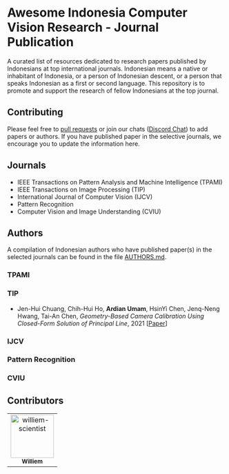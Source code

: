 # Awesome Indonesia Computer Vision Research - Journal Publication

A curated list of resources dedicated to research papers published by Indonesians at top international journals. Indonesian means a native or inhabitant of Indonesia, or a person of Indonesian descent, or a person that speaks Indonesian as a first or second language. This repository is to promote and support the research of fellow Indonesians at the top journal.

## Contributing
Please feel free to [pull requests](https://github.com/indonesia-vision-ai/awesome-indonesia-vision-research-journal/pulls) or join our chats ([Discord Chat](https://discord.gg/aTsC6AbVRw)) to add papers or authors. If you have published paper in the selective journals, we encourage you to update the information here. 

## Journals
- IEEE Transactions on Pattern Analysis and Machine Intelligence (TPAMI)
- IEEE Transactions on Image Processing (TIP)
- International Journal of Computer Vision (IJCV)
- Pattern Recognition
- Computer Vision and Image Understanding (CVIU)

## Authors

A compilation of Indonesian authors who have published paper(s) in the selected journals can be found in the file [AUTHORS.md](./AUTHORS.md).


### TPAMI


### TIP

* Jen-Hui Chuang, Chih-Hui Ho, **Ardian Umam**, HsinYi Chen, Jenq-Neng Hwang, Tai-An Chen,  *Geometry-Based Camera Calibration Using Closed-Form Solution of Principal Line*, 2021 [[Paper](https://ieeexplore.ieee.org/document/9318550/)]

### IJCV


### Pattern Recognition


### CVIU


## Contributors

<!-- readme: collaborators,contributors -start -->
<table>
<tr>
    <td align="center">
        <a href="https://github.com/williem-scientist">
            <img src="https://avatars.githubusercontent.com/u/23333483?v=4" width="100;" alt="williem-scientist"/>
            <br />
            <sub><b>Williem</b></sub>
        </a>
    </td></tr>
</table>
<!-- readme: collaborators,contributors -end -->
